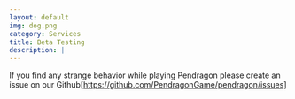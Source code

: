 ```yaml
---
layout: default
img: dog.png
category: Services
title: Beta Testing
description: |
---
```

  If you find any strange behavior while playing Pendragon please create an issue on our Github[https://github.com/PendragonGame/pendragon/issues]
